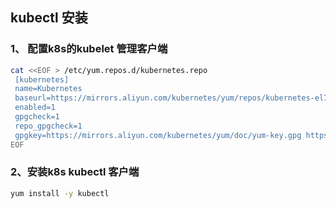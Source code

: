 ## kubectl 安装



### 1、 配置k8s的kubelet 管理客户端

```sh
cat <<EOF > /etc/yum.repos.d/kubernetes.repo
 [kubernetes]
 name=Kubernetes
 baseurl=https://mirrors.aliyun.com/kubernetes/yum/repos/kubernetes-el7-x86_64
 enabled=1
 gpgcheck=1
 repo_gpgcheck=1
 gpgkey=https://mirrors.aliyun.com/kubernetes/yum/doc/yum-key.gpg https://mirrors.aliyun.com/kubernetes/yum/doc/rpm-package-key.gpg
EOF
```

### 2、安装k8s kubectl 客户端



```sh
yum install -y kubectl
```



